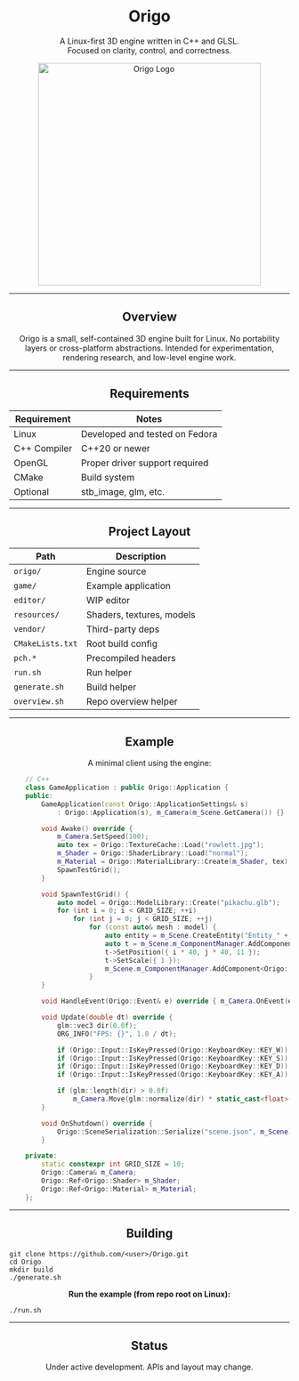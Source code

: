 <h1 align="center">Origo</h1>

<p align="center">
A Linux-first 3D engine written in C++ and GLSL.<br>
Focused on clarity, control, and correctness.
</p>

<p align="center">
  <img src="resources/textures/origo_logo.png" alt="Origo Logo" width="400"/>
</p>

---

<h2 align="center">Overview</h2>

<p align="center">
Origo is a small, self-contained 3D engine built for Linux.  
No portability layers or cross-platform abstractions.  
Intended for experimentation, rendering research, and low-level engine work.
</p>

---
<h2 align="center">Requirements</h2>

<div align="center">
  <table style="margin:auto;">
    <thead>
      <tr>
        <th>Requirement</th>
        <th>Notes</th>
      </tr>
    </thead>
    <tbody>
      <tr><td>Linux</td><td>Developed and tested on Fedora</td></tr>
      <tr><td>C++ Compiler</td><td>C++20 or newer</td></tr>
      <tr><td>OpenGL</td><td>Proper driver support required</td></tr>
      <tr><td>CMake</td><td>Build system</td></tr>
      <tr><td>Optional</td><td>stb_image, glm, etc.</td></tr>
    </tbody>
  </table>
</div>

<hr/>

<h2 align="center">Project Layout</h2>

<div align="center">
  <table style="margin:auto;">
    <thead>
      <tr>
        <th>Path</th>
        <th>Description</th>
      </tr>
    </thead>
    <tbody>
      <tr><td><code>origo/</code></td><td>Engine source</td></tr>
      <tr><td><code>game/</code></td><td>Example application</td></tr>
      <tr><td><code>editor/</code></td><td>WIP editor</td></tr>
      <tr><td><code>resources/</code></td><td>Shaders, textures, models</td></tr>
      <tr><td><code>vendor/</code></td><td>Third-party deps</td></tr>
      <tr><td><code>CMakeLists.txt</code></td><td>Root build config</td></tr>
      <tr><td><code>pch.*</code></td><td>Precompiled headers</td></tr>
      <tr><td><code>run.sh</code></td><td>Run helper</td></tr>
      <tr><td><code>generate.sh</code></td><td>Build helper</td></tr>
      <tr><td><code>overview.sh</code></td><td>Repo overview helper</td></tr>
    </tbody>
  </table>
</div>

---

<h2 align="center">Example</h2>

<p align="center">
A minimal client using the engine:
</p>

```cpp
    // C++
    class GameApplication : public Origo::Application {
    public:
        GameApplication(const Origo::ApplicationSettings& s)
            : Origo::Application(s), m_Camera(m_Scene.GetCamera()) {}

        void Awake() override {
            m_Camera.SetSpeed(100);
            auto tex = Origo::TextureCache::Load("rowlett.jpg");
            m_Shader = Origo::ShaderLibrary::Load("normal");
            m_Material = Origo::MaterialLibrary::Create(m_Shader, tex);
            SpawnTestGrid();
        }

        void SpawnTestGrid() {
            auto model = Origo::ModelLibrary::Create("pikachu.glb");
            for (int i = 0; i < GRID_SIZE; ++i)
                for (int j = 0; j < GRID_SIZE; ++j)
                    for (const auto& mesh : model) {
                        auto entity = m_Scene.CreateEntity("Entity_" + std::to_string(i * GRID_SIZE + j));
                        auto t = m_Scene.m_ComponentManager.AddComponent<Origo::Transform>(entity);
                        t->SetPosition({ i * 40, j * 40, 11 });
                        t->SetScale({ 1 });
                        m_Scene.m_ComponentManager.AddComponent<Origo::MeshRenderer>(entity, m_Material, mesh);
                    }
        }

        void HandleEvent(Origo::Event& e) override { m_Camera.OnEvent(e); }

        void Update(double dt) override {
            glm::vec3 dir(0.0f);
            ORG_INFO("FPS: {}", 1.0 / dt);

            if (Origo::Input::IsKeyPressed(Origo::KeyboardKey::KEY_W)) dir += m_Camera.GetForward();
            if (Origo::Input::IsKeyPressed(Origo::KeyboardKey::KEY_S)) dir -= m_Camera.GetForward();
            if (Origo::Input::IsKeyPressed(Origo::KeyboardKey::KEY_D)) dir += m_Camera.GetRight();
            if (Origo::Input::IsKeyPressed(Origo::KeyboardKey::KEY_A)) dir -= m_Camera.GetRight();

            if (glm::length(dir) > 0.0f)
                m_Camera.Move(glm::normalize(dir) * static_cast<float>(dt));
        }

        void OnShutdown() override {
            Origo::SceneSerialization::Serialize("scene.json", m_Scene);
        }

    private:
        static constexpr int GRID_SIZE = 10;
        Origo::Camera& m_Camera;
        Origo::Ref<Origo::Shader> m_Shader;
        Origo::Ref<Origo::Material> m_Material;
    };
```
---

<h2 align="center">Building</h2>

<div align="">
  <pre><code>git clone https://github.com/&lt;user&gt;/Origo.git
cd Origo
mkdir build
./generate.sh</code></pre>
</div>

<p align="center"><strong>Run the example (from repo root on Linux):</strong></p>

<div align="">
  <pre><code>./run.sh</code></pre>
</div>

---

<h2 align="center">Status</h2>

<p align="center">
Under active development. APIs and layout may change.
</p>

